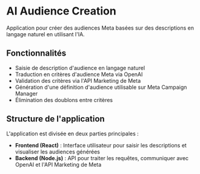 # AI Audience Creation

Application pour créer des audiences Meta basées sur des descriptions en langage naturel en utilisant l'IA.

## Fonctionnalités

- Saisie de description d'audience en langage naturel
- Traduction en critères d'audience Meta via OpenAI
- Validation des critères via l'API Marketing de Meta
- Génération d'une définition d'audience utilisable sur Meta Campaign Manager
- Élimination des doublons entre critères

## Structure de l'application

L'application est divisée en deux parties principales :

- **Frontend (React)** : Interface utilisateur pour saisir les descriptions et visualiser les audiences générées
- **Backend (Node.js)** : API pour traiter les requêtes, communiquer avec OpenAI et l'API Marketing de Meta